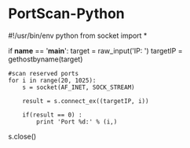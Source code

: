 # PortScan-Python


#!/usr/bin/env python
from socket import * 

if __name__ == '__main__':
	target = raw_input('IP: ')
	targetIP = gethostbyname(target)

	#scan reserved ports
	for i in range(20, 1025):
		s = socket(AF_INET, SOCK_STREAM)

		result = s.connect_ex((targetIP, i))

		if(result == 0) :
			print 'Port %d:' % (i,)
s.close()
